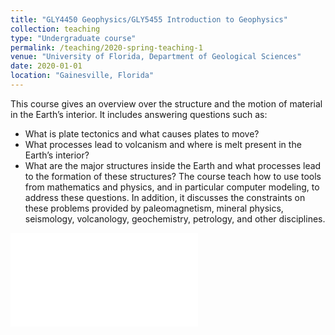 ```yaml
---
title: "GLY4450 Geophysics/GLY5455 Introduction to Geophysics"
collection: teaching
type: "Undergraduate course"
permalink: /teaching/2020-spring-teaching-1
venue: "University of Florida, Department of Geological Sciences"
date: 2020-01-01
location: "Gainesville, Florida"
---
```


This course gives an overview over the structure and the motion of material in the Earth’s interior. It includes answering questions such as:
* What is plate tectonics and what causes plates to move?
* What processes lead to volcanism and where is melt present in the Earth’s interior?
* What are the major structures inside the Earth and what processes lead to the formation of these structures?
The course teach how to use tools from mathematics and physics, and in particular computer modeling, to address these questions. In addition, it discusses the constraints on these problems provided by paleomagnetism, mineral physics, seismology, volcanology, geochemistry, petrology, and other disciplines.

<embed src="../files/2020_Syllabus.pdf">
